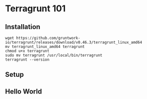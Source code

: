 # Terragrunt 101

## Installation

```shell
wget https://github.com/gruntwork-io/terragrunt/releases/download/v0.46.3/terragrunt_linux_amd64
mv terragrunt_linux_amd64 terragrunt
chmod u+x terragrunt
sudo mv terragrunt /usr/local/bin/terragrunt
terragrunt --version
```

## Setup

## Hello World

